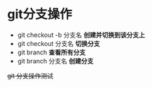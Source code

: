 # git分支操作

+ git checkout -b 分支名 **创建并切换到该分支上**
+ git checkout 分支名 **切换分支**
+ git branch **查看所有分支**
+ git branch 分支名 **创建分支**

~~git 分支操作测试~~